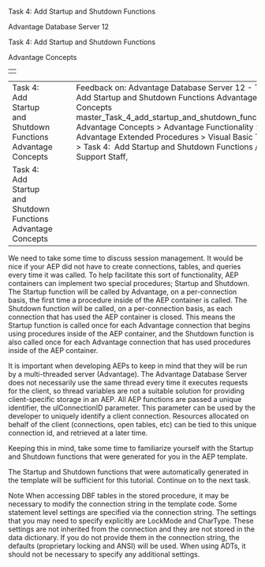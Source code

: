 Task 4: Add Startup and Shutdown Functions




Advantage Database Server 12  

Task 4: Add Startup and Shutdown Functions

Advantage Concepts

|  |
| --- |
|  |

|  |  |  |  |  |
| --- | --- | --- | --- | --- |
| Task 4: Add Startup and Shutdown Functions  Advantage Concepts |  |  | Feedback on: Advantage Database Server 12 - Task 4: Add Startup and Shutdown Functions Advantage Concepts master\_Task\_4\_add\_startup\_and\_shutdown\_functions\_vb Advantage Concepts > Advantage Functionality > Advantage Extended Procedures > Visual Basic Tutorial > Task 4:  Add Startup and Shutdown Functions / Dear Support Staff, |  |
| Task 4: Add Startup and Shutdown Functions  Advantage Concepts |  |  |  |  |

We need to take some time to discuss session management. It would be nice if your AEP did not have to create connections, tables, and queries every time it was called. To help facilitate this sort of functionality, AEP containers can implement two special procedures; Startup and Shutdown. The Startup function will be called by Advantage, on a per-connection basis, the first time a procedure inside of the AEP container is called. The Shutdown function will be called, on a per-connection basis, as each connection that has used the AEP container is closed. This means the Startup function is called once for each Advantage connection that begins using procedures inside of the AEP container, and the Shutdown function is also called once for each Advantage connection that has used procedures inside of the AEP container.

It is important when developing AEPs to keep in mind that they will be run by a multi-threaded server (Advantage). The Advantage Database Server does not necessarily use the same thread every time it executes requests for the client, so thread variables are not a suitable solution for providing client-specific storage in an AEP. All AEP functions are passed a unique identifier, the ulConnectionID parameter. This parameter can be used by the developer to uniquely identify a client connection. Resources allocated on behalf of the client (connections, open tables, etc) can be tied to this unique connection id, and retrieved at a later time.

Keeping this in mind, take some time to familiarize yourself with the Startup and Shutdown functions that were generated for you in the AEP template.

The Startup and Shutdown functions that were automatically generated in the template will be sufficient for this tutorial. Continue on to the next task.

Note When accessing DBF tables in the stored procedure, it may be necessary to modify the connection string in the template code. Some statement level settings are specified via the connection string. The settings that you may need to specify explicitly are LockMode and CharType. These settings are not inherited from the connection and they are not stored in the data dictionary. If you do not provide them in the connection string, the defaults (proprietary locking and ANSI) will be used. When using ADTs, it should not be necessary to specify any additional settings.